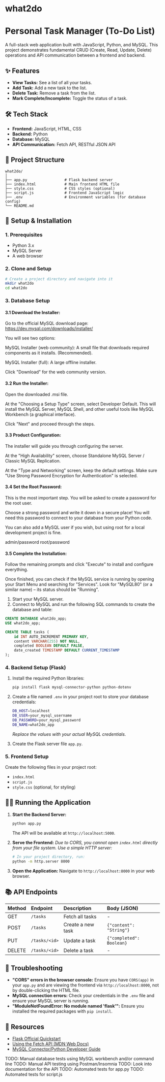 # what2do

# Personal Task Manager (To-Do List)

A full-stack web application built with JavaScript, Python, and MySQL. This project demonstrates fundamental CRUD (Create, Read, Update, Delete) operations and API communication between a frontend and backend.

## ✨ Features

-   **View Tasks:** See a list of all your tasks.
-   **Add Task:** Add a new task to the list.
-   **Delete Task:** Remove a task from the list.
-   **Mark Complete/Incomplete:** Toggle the status of a task.

## 🛠️ Tech Stack

-   **Frontend:** JavaScript, HTML, CSS
-   **Backend:** Python
-   **Database:** MySQL
-   **API Communication:** Fetch API, RESTful JSON API

## 📁 Project Structure

```
what2do/
│
├── app.py                 # Flask backend server
├── index.html             # Main frontend HTML file
├── style.css              # CSS styles (optional)
├── script.js              # Frontend JavaScript logic
├── .env                   # Environment variables (for database config)
└── README.md
```

## 🚀 Setup & Installation

### 1. Prerequisites

-   Python 3.x
-   MySQL Server
-   A web browser

### 2. Clone and Setup

```bash
# Create a project directory and navigate into it
mkdir what2do
cd what2do
```

### 3. Database Setup

#### 3.1 Download the Installer:

Go to the official MySQL download page: https://dev.mysql.com/downloads/installer/

You will see two options:

MySQL Installer (web community): A small file that downloads required components as it installs. (Recommended).

MySQL Installer (full): A large offline installer.

Click "Download" for the web community version.

#### 3.2 Run the Installer:

Open the downloaded .msi file.

At the "Choosing a Setup Type" screen, select Developer Default. This will install the MySQL Server, MySQL Shell, and other useful tools like MySQL Workbench (a graphical interface).

Click "Next" and proceed through the steps.

#### 3.3 Product Configuration:

The installer will guide you through configuring the server.

At the "High Availability" screen, choose Standalone MySQL Server / Classic MySQL Replication.

At the "Type and Networking" screen, keep the default settings. Make sure "Use Strong Password Encryption for Authentication" is selected.

#### 3.4 Set the Root Password:

This is the most important step. You will be asked to create a password for the root user.

Choose a strong password and write it down in a secure place! You will need this password to connect to your database from your Python code.

You can also add a MySQL user if you wish, but using root for a local development project is fine.

admin/password
root/password

#### 3.5 Complete the Installation:

Follow the remaining prompts and click "Execute" to install and configure everything.

Once finished, you can check if the MySQL service is running by opening your Start Menu and searching for "Services". Look for "MySQL80" (or a similar name) – its status should be "Running".

1.  Start your MySQL server.
2.  Connect to MySQL and run the following SQL commands to create the database and table:

```sql
CREATE DATABASE what2do_app;
USE what2do_app;

CREATE TABLE tasks (
    id INT AUTO_INCREMENT PRIMARY KEY,
    content VARCHAR(255) NOT NULL,
    completed BOOLEAN DEFAULT FALSE,
    date_created TIMESTAMP DEFAULT CURRENT_TIMESTAMP
);
```

### 4. Backend Setup (Flask)

1.  Install the required Python libraries:
    ```bash
    pip install flask mysql-connector-python python-dotenv
    ```
2.  Create a file named `.env` in your project root to store your database credentials:
    ```bash
    DB_HOST=localhost
    DB_USER=your_mysql_username
    DB_PASSWORD=your_mysql_password
    DB_NAME=what2do_app
    ```
    *Replace the values with your actual MySQL credentials.*

3.  Create the Flask server file `app.py`.

### 5. Frontend Setup

Create the following files in your project root:
-   `index.html`
-   `script.js`
-   `style.css` (optional, for styling)


## 🏃‍♂️ Running the Application

1.  **Start the Backend Server:**
    ```bash
    python app.py
    ```
    The API will be available at `http://localhost:5000`.

2.  **Serve the Frontend:**
    *Due to CORS, you cannot open `index.html` directly from your file system. Use a simple HTTP server:*
    ```bash
    # In your project directory, run:
    python -m http.server 8000
    ```
3.  **Open the Application:**
    Navigate to `http://localhost:8000` in your web browser.

## 📚 API Endpoints

| Method | Endpoint        | Description                | Body (JSON)                |
| :----- | :-------------- | :------------------------- | :------------------------- |
| GET    | `/tasks`        | Fetch all tasks            | -                          |
| POST   | `/tasks`        | Create a new task          | `{"content": "String"}`    |
| PUT    | `/tasks/<id>`   | Update a task              | `{"completed": Boolean}`   |
| DELETE | `/tasks/<id>`   | Delete a task              | -                          |

## 🔧 Troubleshooting

-   **"CORS" errors in the browser console:** Ensure you have `CORS(app)` in your `app.py` and are viewing the frontend via `http://localhost:8000`, not by double-clicking the HTML file.
-   **MySQL connection errors:** Check your credentials in the `.env` file and ensure your MySQL server is running.
-   **"ModuleNotFoundError: No module named 'flask'":** Ensure you installed the required packages with `pip install`.

## 📖 Resources

-   [Flask Official Quickstart](https://flask.palletsprojects.com/en/stable/quickstart/)
-   [Using the Fetch API (MDN Web Docs)](https://developer.mozilla.org/en-US/docs/Web/API/Fetch_API/Using_Fetch)
-   [MySQL Connector/Python Developer Guide](https://dev.mysql.com/doc/connector-python/en/)


TODO: Manual database tests using MySQL workbench and/or command line
TODO: Manual API testing using Postman/Insomnia
TODO: Look into documentation for the API
TODO: Automated tests for app.py
TODO: Automated tests for script.js
